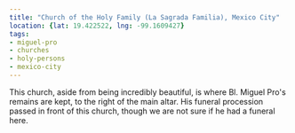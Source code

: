 ```yaml
---
title: "Church of the Holy Family (La Sagrada Familia), Mexico City"
location: {lat: 19.422522, lng: -99.1609427}
tags:
- miguel-pro
- churches
- holy-persons
- mexico-city
---
```


This church, aside from being incredibly beautiful, is where Bl. Miguel Pro's remains are kept, to the right of the main altar.  His funeral procession passed in front of this church, though we are not sure if he had a funeral here.
